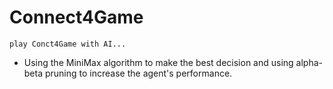 # Connect4Game
`play Conct4Game with AI...`

* Using the MiniMax algorithm to make the best decision and using alpha-beta pruning to increase the agent's performance.
